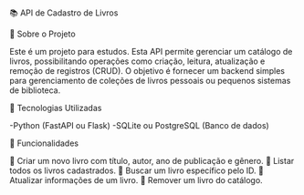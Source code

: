 📚 API de Cadastro de Livros

📖 Sobre o Projeto

Este é um projeto para estudos. Esta API permite gerenciar um catálogo de livros, possibilitando operações como criação, leitura, atualização e remoção de registros (CRUD). O objetivo é fornecer um backend simples para gerenciamento de coleções de livros pessoais ou pequenos sistemas de biblioteca.

🚀 Tecnologias Utilizadas

-Python (FastAPI ou Flask)
-SQLite ou PostgreSQL (Banco de dados)

🔧 Funcionalidades

📌 Criar um novo livro com título, autor, ano de publicação e gênero.
📌 Listar todos os livros cadastrados.
📌 Buscar um livro específico pelo ID.
📌 Atualizar informações de um livro.
📌 Remover um livro do catálogo.
